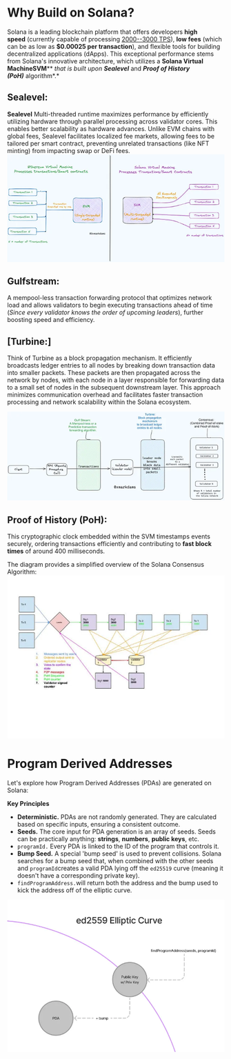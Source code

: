 **Why Build on Solana?**
========================

Solana is a leading blockchain platform that offers developers **high speed** (currently capable of processing [2000--3000 TPS](https://explorer.solana.com/)), **low fees** (which can be as low as **$0.00025 per transaction**), and flexible tools for building decentralized applications (dApps). This exceptional performance stems from Solana's innovative architecture, which utilizes a **Solana Virtual MachineSVM**** *that is built upon* ***Sealevel*** and ***Proof of History (PoH)*** algorithm*.*


Sealevel:
---------------------------------------------------------------------------

**Sealevel** Multi-threaded runtime maximizes performance by efficiently utilizing hardware through parallel processing across validator cores. This enables better scalability as hardware advances. Unlike EVM chains with global fees, Sealevel facilitates localized fee markets, allowing fees to be tailored per smart contract, preventing unrelated transactions (like NFT minting) from impacting swap or DeFi fees.
![alt text](image.png)

**Gulfstream:**
---------------

A mempool-less transaction forwarding protocol that optimizes network load and allows validators to begin executing transactions ahead of time (*Since every validator knows the order of upcoming leaders*), further boosting speed and efficiency.

[**Turbine:**]
--------------------------------------------------------------------------------------------------------------------------------------

Think of Turbine as a block propagation mechanism. It efficiently broadcasts ledger entries to all nodes by breaking down transaction data into smaller packets. These packets are then propagated across the network by nodes, with each node in a layer responsible for forwarding data to a small set of nodes in the subsequent downstream layer. This approach minimizes communication overhead and facilitates faster transaction processing and network scalability within the Solana ecosystem.

![alt text](image-1.png)


**Proof of History (PoH):**
---------------------------

This cryptographic clock embedded within the SVM timestamps events securely, ordering transactions efficiently and contributing to **fast block times** of around 400 milliseconds.

The diagram provides a simplified overview of the Solana Consensus Algorithm:
![alt text](image-2.png)

Program Derived Addresses
=========================

Let's explore how Program Derived Addresses (PDAs) are generated on Solana:

**Key Principles**

-   **Deterministic.** PDAs are not randomly generated. They are calculated based on specific inputs, ensuring a consistent outcome.
-   **Seeds.** The core input for PDA generation is an array of seeds. Seeds can be practically anything: **strings**, **numbers**, **public keys**, etc.
-   `programId.` Every PDA is linked to the ID of the program that controls it.
-   **Bump Seed.** A special 'bump seed' is used to prevent collisions. Solana searches for a bump seed that, when combined with the other seeds and `programId`creates a valid PDA lying off the `ed25519` curve (meaning it doesn't have a corresponding private key).
-   `findProgramAddress.`will return both the address and the bump used to kick the address off of the elliptic curve.

![alt text](image-3.png)
